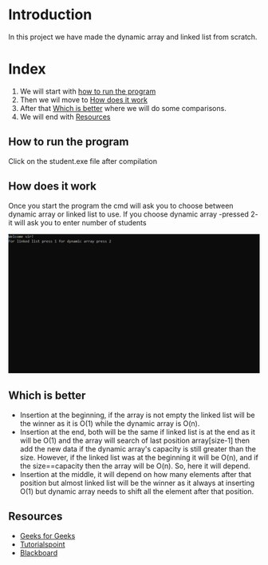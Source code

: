 # Introduction
In this project we have made the dynamic array and linked list from scratch.

# Index 
1. We will start with [how to run the program](#How-to-run-the-program)
2. Then we wil move to [How does it work](#How-does-it-work)
3. After that [Which is better](#Which-is-better) where we will do some comparisons.
4. We will end with [Resources](#Resources)


## How to run the program
Click on the student.exe file after compilation

## How does it work
Once you start the program the cmd will ask you to choose between dynamic array or linked list to use.
If you choose dynamic array -pressed 2- it will ask you to enter number of students


![start](screenshots/start.gif)

## Which is better
 * Insertion at the beginning, if the array is not empty the linked list will be the winner as it is O(1) while the dynamic array is O(n).
 * Insertion at the end, both will be the same if linked list is at the end as it will be O(1) and the array will search of last position array[size-1] then add the new data if the dynamic array's capacity is still greater than the size. However, if the linked list was at the beginning it will be O(n), and if the size==capacity then the array will be       O(n). So, here it will depend.
 * Insertion at the middle, it will depend on how many elements after that position but almost linked list will be the winner as it always at inserting O(1) but dynamic array needs to shift all the element after that position.

## Resources
 - [Geeks for Geeks](https://www.geeksforgeeks.org)
 - [Tutorialspoint](https://www.tutorialspoint.com/index.htm)
 - [Blackboard](http://cu.blackboard.com)

